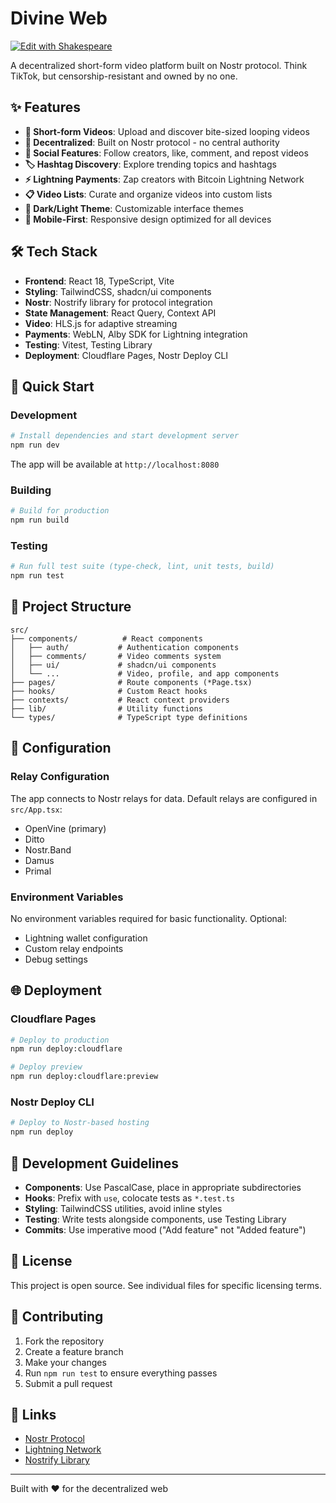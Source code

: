 # Divine Web

[![Edit with Shakespeare](https://shakespeare.diy/badge.svg)](https://shakespeare.diy/clone?url=https://github.com/rabble/divine-web.git)

A decentralized short-form video platform built on Nostr protocol. Think TikTok, but censorship-resistant and owned by no one.

## ✨ Features

- **📱 Short-form Videos**: Upload and discover bite-sized looping videos
- **🔗 Decentralized**: Built on Nostr protocol - no central authority
- **👥 Social Features**: Follow creators, like, comment, and repost videos
- **🏷️ Hashtag Discovery**: Explore trending topics and hashtags
- **⚡ Lightning Payments**: Zap creators with Bitcoin Lightning Network
- **📋 Video Lists**: Curate and organize videos into custom lists
- **🌙 Dark/Light Theme**: Customizable interface themes
- **📱 Mobile-First**: Responsive design optimized for all devices

## 🛠️ Tech Stack

- **Frontend**: React 18, TypeScript, Vite
- **Styling**: TailwindCSS, shadcn/ui components
- **Nostr**: Nostrify library for protocol integration
- **State Management**: React Query, Context API
- **Video**: HLS.js for adaptive streaming
- **Payments**: WebLN, Alby SDK for Lightning integration
- **Testing**: Vitest, Testing Library
- **Deployment**: Cloudflare Pages, Nostr Deploy CLI

## 🚀 Quick Start

### Development

```bash
# Install dependencies and start development server
npm run dev
```

The app will be available at `http://localhost:8080`

### Building

```bash
# Build for production
npm run build
```

### Testing

```bash
# Run full test suite (type-check, lint, unit tests, build)
npm run test
```

## 📁 Project Structure

```
src/
├── components/          # React components
│   ├── auth/           # Authentication components
│   ├── comments/       # Video comments system
│   ├── ui/             # shadcn/ui components
│   └── ...             # Video, profile, and app components
├── pages/              # Route components (*Page.tsx)
├── hooks/              # Custom React hooks
├── contexts/           # React context providers
├── lib/                # Utility functions
└── types/              # TypeScript type definitions
```

## 🔧 Configuration

### Relay Configuration

The app connects to Nostr relays for data. Default relays are configured in `src/App.tsx`:

- OpenVine (primary)
- Ditto
- Nostr.Band
- Damus
- Primal

### Environment Variables

No environment variables required for basic functionality. Optional:

- Lightning wallet configuration
- Custom relay endpoints
- Debug settings

## 🌐 Deployment

### Cloudflare Pages

```bash
# Deploy to production
npm run deploy:cloudflare

# Deploy preview
npm run deploy:cloudflare:preview
```

### Nostr Deploy CLI

```bash
# Deploy to Nostr-based hosting
npm run deploy
```

## 🧪 Development Guidelines

- **Components**: Use PascalCase, place in appropriate subdirectories
- **Hooks**: Prefix with `use`, colocate tests as `*.test.ts`
- **Styling**: TailwindCSS utilities, avoid inline styles
- **Testing**: Write tests alongside components, use Testing Library
- **Commits**: Use imperative mood ("Add feature" not "Added feature")

## 📄 License

This project is open source. See individual files for specific licensing terms.

## 🤝 Contributing

1. Fork the repository
2. Create a feature branch
3. Make your changes
4. Run `npm run test` to ensure everything passes
5. Submit a pull request

## 🔗 Links

- [Nostr Protocol](https://nostr.com)
- [Lightning Network](https://lightning.network)
- [Nostrify Library](https://github.com/nostrify/nostrify)

---

Built with ❤️ for the decentralized web